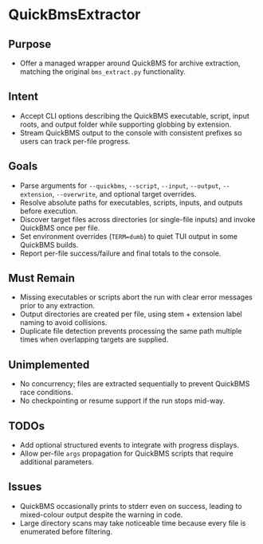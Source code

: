 # QuickBmsExtractor

## Purpose
- Offer a managed wrapper around QuickBMS for archive extraction, matching the original `bms_extract.py` functionality.

## Intent
- Accept CLI options describing the QuickBMS executable, script, input roots, and output folder while supporting globbing by extension.
- Stream QuickBMS output to the console with consistent prefixes so users can track per-file progress.

## Goals
- Parse arguments for `--quickbms`, `--script`, `--input`, `--output`, `--extension`, `--overwrite`, and optional target overrides.
- Resolve absolute paths for executables, scripts, inputs, and outputs before execution.
- Discover target files across directories (or single-file inputs) and invoke QuickBMS once per file.
- Set environment overrides (`TERM=dumb`) to quiet TUI output in some QuickBMS builds.
- Report per-file success/failure and final totals to the console.

## Must Remain
- Missing executables or scripts abort the run with clear error messages prior to any extraction.
- Output directories are created per file, using stem + extension label naming to avoid collisions.
- Duplicate file detection prevents processing the same path multiple times when overlapping targets are supplied.

## Unimplemented
- No concurrency; files are extracted sequentially to prevent QuickBMS race conditions.
- No checkpointing or resume support if the run stops mid-way.

## TODOs
- Add optional structured events to integrate with progress displays.
- Allow per-file `args` propagation for QuickBMS scripts that require additional parameters.

## Issues
- QuickBMS occasionally prints to stderr even on success, leading to mixed-colour output despite the warning in code.
- Large directory scans may take noticeable time because every file is enumerated before filtering.
